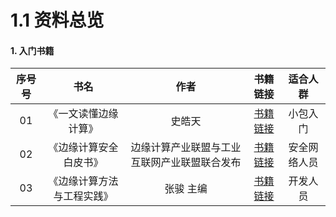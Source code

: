 # 1.1 资料总览



#### 1. 入门书籍

| 序号号 | 书名 | 作者 | 书籍链接 | 适合人群 |
| :---: | :---: | :---: | :---: | :---: |
| 01 | 《一文读懂边缘计算》 | 史皓天 | [书籍链接](https://item.jd.com/70797681276.html) | 小包入门 |
| 02 | 《边缘计算安全白皮书》 | 边缘计算产业联盟与工业互联网产业联盟联合发布 | [书籍链接](http://eversec.com.cn/wp-content/uploads/2019/11/%E8%BE%B9%E7%BC%98%E8%AE%A1%E7%AE%97%E5%AE%89%E5%85%A8%E7%99%BD%E7%9A%AE%E4%B9%A6.pdf) | 安全网络人员 |
| 03 | 《边缘计算方法与工程实践》 | 张骏 主编 | [书籍链接](https://item.jd.com/12646088.html) | 开发人员 |



